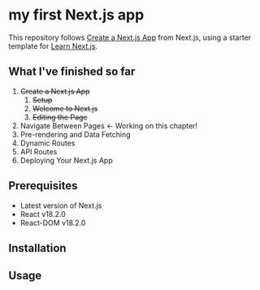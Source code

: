 # my first Next.js app
This repository follows [Create a Next.js App](https://nextjs.org/learn/basics/create-nextjs-app) from Next.js, using a starter template for [Learn Next.js](https://nextjs.org/learn).

## What I've finished so far
1. ~~Create a Next.js App~~
	1. ~~Setup~~
	2. ~~Welcome to Next.js~~
	3. ~~Editing the Page~~
2. Navigate Between Pages <- Working on this chapter!
3. Pre-rendering and Data Fetching
4. Dynamic Routes
5. API Routes
6. Deploying Your Next.js App

## Prerequisites
- Latest version of Next.js
- React v18.2.0
- React-DOM v18.2.0

## Installation


## Usage

